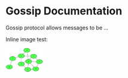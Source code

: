 # Gossip Documentation

Gossip protocol allows messages to be ...

Inline image test:

<img src="10nodes2.svg" alt="10-node network" style="display: block; width:100px;">



